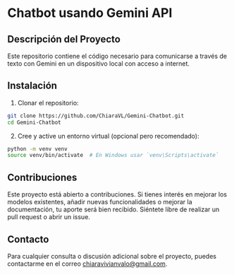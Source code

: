 # Chatbot usando Gemini API

## Descripción del Proyecto
Este repositorio contiene el código necesario para comunicarse a través de texto con Gemini en un dispositivo local con acceso a internet.

## Instalación
1. Clonar el repositorio:   
```sh
git clone https://github.com/ChiaraVL/Gemini-Chatbot.git
cd Gemini-Chatbot
```
2. Cree y active un entorno virtual (opcional pero recomendado):
```sh
python -m venv venv
source venv/bin/activate  # En Windows usar `venv\Scripts\activate`
```
## Contribuciones
Este proyecto está abierto a contribuciones. Si tienes interés en mejorar los modelos existentes, añadir nuevas funcionalidades o mejorar la documentación, tu aporte será bien recibido. Siéntete libre de realizar un pull request o abrir un issue.

## Contacto
Para cualquier consulta o discusión adicional sobre el proyecto, puedes contactarme en el correo chiaravivianvalo@gmail.com.